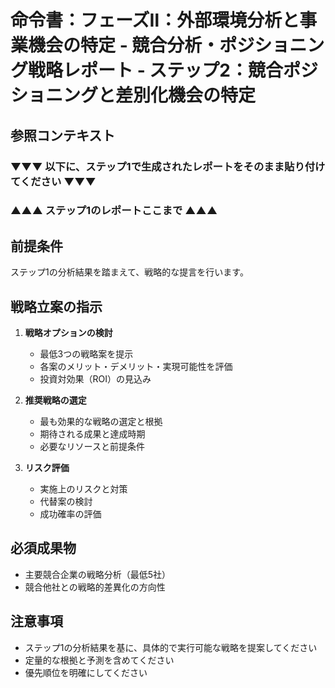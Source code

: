 # 命令書：フェーズⅡ：外部環境分析と事業機会の特定 - 競合分析・ポジショニング戦略レポート - ステップ2：競合ポジショニングと差別化機会の特定

## 参照コンテキスト
### ▼▼▼ 以下に、ステップ1で生成されたレポートをそのまま貼り付けてください ▼▼▼

### ▲▲▲ ステップ1のレポートここまで ▲▲▲

## 前提条件
ステップ1の分析結果を踏まえて、戦略的な提言を行います。

## 戦略立案の指示
1. **戦略オプションの検討**
   - 最低3つの戦略案を提示
   - 各案のメリット・デメリット・実現可能性を評価
   - 投資対効果（ROI）の見込み

2. **推奨戦略の選定**
   - 最も効果的な戦略の選定と根拠
   - 期待される成果と達成時期
   - 必要なリソースと前提条件

3. **リスク評価**
   - 実施上のリスクと対策
   - 代替案の検討
   - 成功確率の評価

## 必須成果物
- 主要競合企業の戦略分析（最低5社）
- 競合他社との戦略的差異化の方向性

## 注意事項
- ステップ1の分析結果を基に、具体的で実行可能な戦略を提案してください
- 定量的な根拠と予測を含めてください
- 優先順位を明確にしてください
